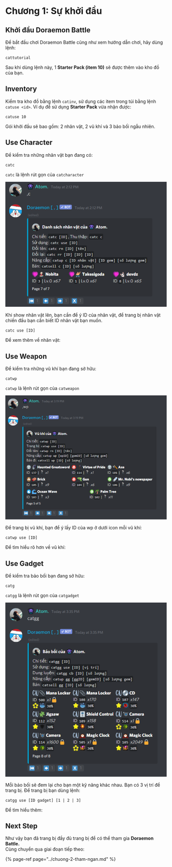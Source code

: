 # Chương 1: Sự khởi đầu

## Khởi đầu Doraemon Battle

Để bắt đầu chơi Doraemon Battle cũng như xem hướng dẫn chơi, hãy dùng lệnh:

```text
cattutorial
```

Sau khi dùng lệnh này, 1 **Starter Pack \(item 10\)** sẽ được thêm vào kho đồ của bạn.

## **Inventory**

Kiểm tra kho đồ bằng lệnh `catinv`, sử dụng các item trong túi bằng lệnh `catuse <id>`. Ví dụ để sử dụng **Starter Pack** vừa nhận được:

```text
catuse 10
```

Gói khởi đầu sẽ bao gồm: 2 nhân vật, 2 vũ khí và 3 bảo bối ngẫu nhiên.

## **Use Character**

Để kiểm tra những nhân vật bạn đang có:

```text
catc
```

`catc` là lệnh rút gọn của `catcharacter`

![](../../.gitbook/assets/image%20%283%29%20%281%29.png)

Khi show nhân vật lên, bạn cần để ý ID của nhân vật, để trang bị nhân vật chiến đấu bạn cần biết ID nhân vật bạn muốn.

```text
catc use [ID]
```

Để xem thêm về nhân vật:

## Use Weapon

Để kiểm tra những vũ khí bạn đang sở hữu:

```text
catwp
```

`catwp` là lệnh rút gọn của `catweapon`

![](../../.gitbook/assets/catwp.png)

Để trang bị vũ khí, bạn để ý lấy ID của wp ở dưới icon mỗi vũ khí:

```text
catwp use [ID]
```

Để tìm hiểu rõ hơn về vũ khí:

## Use Gadget

Để kiểm tra bảo bối bạn đang sở hữu:

```text
catg
```

`catgg` là lệnh rút gọn của `catgadget`

![](../../.gitbook/assets/catgg%20%281%29%20%281%29.png)

Mỗi bảo bối sẽ đem lại cho bạn một kỹ năng khác nhau. Bạn có 3 vị trí để trang bị. Để trang bị bạn dùng lệnh:

```text
catgg use [ID gadget] [1 | 2 | 3]
```

Để tìm hiểu thêm:

## Next Step

Như vậy bạn đã trang bị đầy đủ trang bị để có thể tham gia **Doraemon Battle.**  
Cùng chuyển qua giai đoạn tiếp theo:

{% page-ref page="../chuong-2-tham-ngan.md" %}

